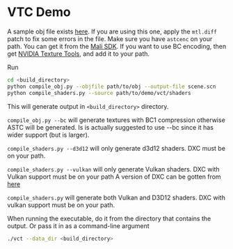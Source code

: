 # VTC Demo

A sample obj file exists [here][CryEngine Sample]. If you are using this one,
apply the `mtl.diff` patch to fix some errors in the file. Make sure you have
`astcenc` on your path. You can get it from the [Mali SDK]. If you want to use
BC encoding, then get [NVIDIA Texture Tools], and add it to your path.

Run

```sh
cd <build_directory>
python compile_obj.py --objfile path/to/obj --output-file scene.scn
python compile_shaders.py --source path/to/demo/vct/shaders
```

This will generate output in `<build_directory>` directory.

`compile_obj.py --bc` will generate textures with BC1 compression otherwise ASTC
will be generated. Is is actually suggested to use --bc since it has wider
support (but is larger).

`compile_shaders.py --d3d12` will only generate d3d12 shaders. DXC must be on
your path.

`compile_shaders.py --vulkan` will only generate Vulkan shaders. DXC with Vulkan
support must be on your path A version of DXC can be gotten from
[here](http://www.khr.io/dxcappveyorbuild)

`compile_shaders.py` will generate both Vulkan and D3D12 shaders. DXC with
vulkan support must be on your path.

When running the executable, do it from the directory that contains the output.
Or pass it in as a command-line argument

```sh
./vct --data_dir <build_directory>
```

<!-- links -->
[CryEngine Sample]: http://www.crytek.com/cryengine/cryengine3/downloads
[Mali SDK]: https://developer.arm.com/products/software-development-tools/graphics-development-tools/mali-texture-compression-tool
[NVIDIA Texture Tools]: https://developer.nvidia.com/gpu-accelerated-texture-compression
